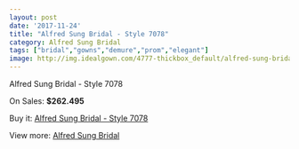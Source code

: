 ```yaml
---
layout: post
date: '2017-11-24'
title: "Alfred Sung Bridal - Style 7078"
category: Alfred Sung Bridal
tags: ["bridal","gowns","demure","prom","elegant"]
image: http://img.idealgown.com/4777-thickbox_default/alfred-sung-bridal-style-7078.jpg
---
```

Alfred Sung Bridal - Style 7078

On Sales: **$262.495**
<a href="https://www.idealgown.com/en/alfred-sung-bridal/2152-alfred-sung-bridal-style-7078.html"><amp-img layout="responsive" width="600" height="600" src="//img.idealgown.com/4777-thickbox_default/alfred-sung-bridal-style-7078.jpg" alt="Alfred Sung Bridal - Style 7078 0" /></a>
<a href="https://www.idealgown.com/en/alfred-sung-bridal/2152-alfred-sung-bridal-style-7078.html"><amp-img layout="responsive" width="600" height="600" src="//img.idealgown.com/4778-thickbox_default/alfred-sung-bridal-style-7078.jpg" alt="Alfred Sung Bridal - Style 7078 1" /></a>

Buy it: [Alfred Sung Bridal - Style 7078](https://www.idealgown.com/en/alfred-sung-bridal/2152-alfred-sung-bridal-style-7078.html "Alfred Sung Bridal - Style 7078")

View more: [Alfred Sung Bridal](https://www.idealgown.com/en/30-alfred-sung-bridal "Alfred Sung Bridal")